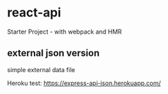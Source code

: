 # react-api
Starter Project - with webpack and HMR

## external json version
simple external data file

Heroku test:
https://express-api-json.herokuapp.com/
